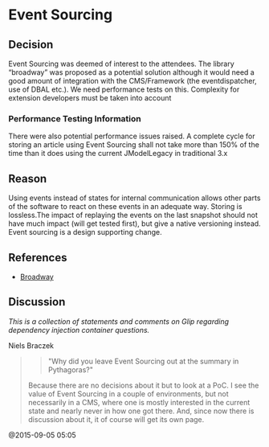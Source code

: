 # Event Sourcing

## Decision

Event Sourcing was deemed of interest to the attendees. The library “broadway” was proposed 
as a potential solution although it would need a good amount of integration with the 
CMS/Framework (the eventdispatcher, use of DBAL etc.). 
We need performance tests on this. 
Complexity for extension developers must be taken into account 

###  Performance Testing Information

There were also potential performance issues raised. A complete cycle for storing an article 
using Event Sourcing shall not take more than 150% of the time than it does using the current 
JModelLegacy in traditional 3.x 

## Reason

Using events instead of states for internal communication allows other parts of the software to 
react on these events in an adequate way. Storing is lossless.The impact of replaying the 
events on the last snapshot should not have much impact (will get tested first), but give a native 
versioning instead. Event sourcing is a design supporting change. 

## References

  - [Broadway](https://github.com/qandidate­labs/broadway)
   
## Discussion

*This is a collection of statements and comments on Glip regarding dependency injection container questions.*

Niels Braczek
>> "Why did you leave Event Sourcing out at the summary in Pythagoras?"
>
> Because there are no decisions about it but to look at a PoC. I see the value of Event Sourcing in a couple of environments, but not necessarily in a CMS, where one is mostly interested in the current state and nearly never in how one got there.
> And, since now there is discussion about it, it of course will get its own page. 

@2015-09-05 05:05
